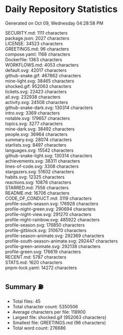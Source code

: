 # Daily Repository Statistics 
Generated on Oct 09, Wednesday 04:28:58 PM  

SECURITY.md: 1111 characters  
package.json: 2027 characters  
LICENSE: 34523 characters  
GREETINGS.md: 96 characters  
compose.yaml: 1168 characters  
Dockerfile: 1363 characters  
WORKFLOWS.md: 4053 characters  
default.svg: 42017 characters  
github-snake.gif: 467862 characters  
mine-light.svg: 38465 characters  
shocked.gif: 952063 characters  
tickets.svg: 22423 characters  
all.svg: 232938 characters  
activity.svg: 24508 characters  
github-snake-dark.svg: 130314 characters  
intro.svg: 3369 characters  
notable.svg: 179657 characters  
topics.svg: 3277 characters  
mine-dark.svg: 38492 characters  
people.svg: 36964 characters  
summary.svg: 28074 characters  
starlists.svg: 8497 characters  
languages.svg: 15542 characters  
github-snake-light.svg: 130314 characters  
achievements.svg: 38311 characters  
lines-of-code.svg: 3308 characters  
stargazers.svg: 51602 characters  
habits.svg: 12325 characters  
reactions.svg: 10876 characters  
STARRED.md: 7556 characters  
README.md: 16706 characters  
CODE_OF_CONDUCT.md: 3119 characters  
profile-south-season.svg: 176928 characters  
profile-night-green.svg: 290694 characters  
profile-night-view.svg: 291270 characters  
profile-night-rainbow.svg: 485922 characters  
profile-season.svg: 176850 characters  
profile-gitblock.svg: 310670 characters  
profile-season-animate.svg: 292369 characters  
profile-south-season-animate.svg: 292447 characters  
profile-green-animate.svg: 292138 characters  
profile-green.svg: 176619 characters  
RECENT.md: 5787 characters  
STATS.md: 1620 characters  
pnpm-lock.yaml: 14272 characters  

## Summary ⛽  
- Total files: 45  
- Total character count: 5350506  
- Average characters per file: 118900  
- Largest file: shocked.gif (952063 characters)  
- Smallest file: GREETINGS.md (96 characters)  
- Total word count: 276686  
